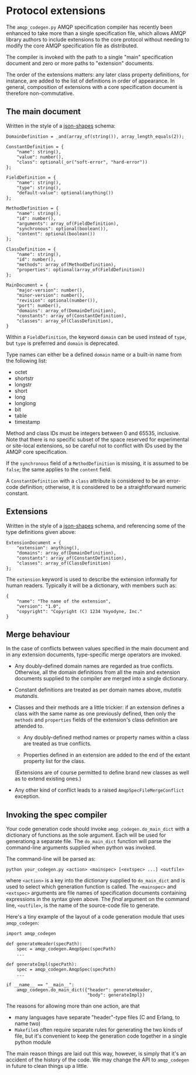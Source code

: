 # Protocol extensions

The `amqp_codegen.py` AMQP specification compiler has recently been
enhanced to take more than a single specification file, which allows
AMQP library authors to include extensions to the core protocol
without needing to modify the core AMQP specification file as
distributed.

The compiler is invoked with the path to a single "main" specification
document and zero or more paths to "extension" documents.

The order of the extensions matters: any later class property
definitions, for instance, are added to the list of definitions in
order of appearance. In general, composition of extensions with a core
specification document is therefore non-commutative.

## The main document

Written in the style of a
[json-shapes](http://github.com/tonyg/json-shapes) schema:

    DomainDefinition = _and(array_of(string()), array_length_equals(2));

    ConstantDefinition = {
        "name": string(),
        "value": number(),
        "class": optional(_or("soft-error", "hard-error"))
    };

    FieldDefinition = {
        "name": string(),
        "type": string(),
        "default-value": optional(anything())
    };

    MethodDefinition = {
        "name": string(),
        "id": number(),
        "arguments": array_of(FieldDefinition),
        "synchronous": optional(boolean()),
        "content": optional(boolean())
    };

    ClassDefinition = {
        "name": string(),
        "id": number(),
        "methods": array_of(MethodDefinition),
        "properties": optional(array_of(FieldDefinition))
    };

    MainDocument = {
        "major-version": number(),
        "minor-version": number(),
        "revision": optional(number()),
        "port": number(),
        "domains": array_of(DomainDefinition),
        "constants": array_of(ConstantDefinition),
        "classes": array_of(ClassDefinition),
    }

Within a `FieldDefinition`, the keyword `domain` can be used instead
of `type`, but `type` is preferred and `domain` is deprecated.

Type names can either be a defined `domain` name or a built-in name
from the following list:

 - octet
 - shortstr
 - longstr
 - short
 - long
 - longlong
 - bit
 - table
 - timestamp

Method and class IDs must be integers between 0 and 65535,
inclusive. Note that there is no specific subset of the space reserved
for experimental or site-local extensions, so be careful not to
conflict with IDs used by the AMQP core specification.

If the `synchronous` field of a `MethodDefinition` is missing, it is
assumed to be `false`; the same applies to the `content` field.

A `ConstantDefinition` with a `class` attribute is considered to be an
error-code definition; otherwise, it is considered to be a
straightforward numeric constant.

## Extensions

Written in the style of a
[json-shapes](http://github.com/tonyg/json-shapes) schema, and
referencing some of the type definitions given above:

    ExtensionDocument = {
        "extension": anything(),
        "domains": array_of(DomainDefinition),
        "constants": array_of(ConstantDefinition),
        "classes": array_of(ClassDefinition)
    };

The `extension` keyword is used to describe the extension informally
for human readers. Typically it will be a dictionary, with members
such as:

    {
        "name": "The name of the extension",
        "version": "1.0",
        "copyright": "Copyright (C) 1234 Yoyodyne, Inc."
    }

## Merge behaviour

In the case of conflicts between values specified in the main document
and in any extension documents, type-specific merge operators are
invoked.

 - Any doubly-defined domain names are regarded as true
   conflicts. Otherwise, all the domain definitions from all the main
   and extension documents supplied to the compiler are merged into a
   single dictionary.

 - Constant definitions are treated as per domain names above,
   *mutatis mutandis*.

 - Classes and their methods are a little trickier: if an extension
   defines a class with the same name as one previously defined, then
   only the `methods` and `properties` fields of the extension's class
   definition are attended to.

    - Any doubly-defined method names or property names within a class
      are treated as true conflicts.

    - Properties defined in an extension are added to the end of the
      extant property list for the class.

   (Extensions are of course permitted to define brand new classes as
   well as to extend existing ones.)

 - Any other kind of conflict leads to a raised
   `AmqpSpecFileMergeConflict` exception.

## Invoking the spec compiler

Your code generation code should invoke `amqp_codegen.do_main_dict`
with a dictionary of functions as the sole argument.  Each will be
used for generationg a separate file.  The `do_main_dict` function
will parse the command-line arguments supplied when python was
invoked.

The command-line will be parsed as:

    python your_codegen.py <action> <mainspec> [<extspec> ...] <outfile>

where `<action>` is a key into the dictionary supplied to
`do_main_dict` and is used to select which generation function is
called. The `<mainspec>` and `<extspec>` arguments are file names of
specification documents containing expressions in the syntax given
above. The *final* argument on the command line, `<outfile>`, is the
name of the source-code file to generate.

Here's a tiny example of the layout of a code generation module that
uses `amqp_codegen`:

    import amqp_codegen

    def generateHeader(specPath):
        spec = amqp_codegen.AmqpSpec(specPath)
        ...

    def generateImpl(specPath):
        spec = amqp_codegen.AmqpSpec(specPath)
        ...

    if __name__ == "__main__":
        amqp_codegen.do_main_dict({"header": generateHeader,
                                   "body": generateImpl})

The reasons for allowing more than one action, are that

 - many languages have separate "header"-type files (C and Erlang, to
   name two)
 - `Makefile`s often require separate rules for generating the two
   kinds of file, but it's convenient to keep the generation code
   together in a single python module

The main reason things are laid out this way, however, is simply that
it's an accident of the history of the code. We may change the API to
`amqp_codegen` in future to clean things up a little.
